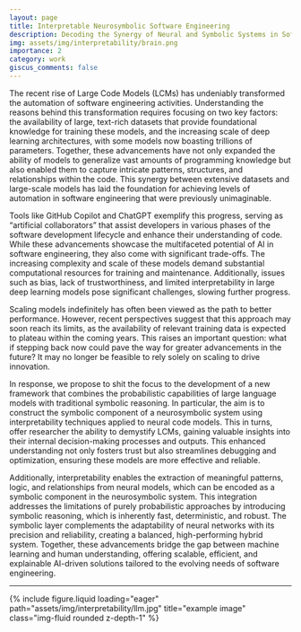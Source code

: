 ```yaml
---
layout: page
title: Interpretable Neurosymbolic Software Engineering
description: Decoding the Synergy of Neural and Symbolic Systems in Software Engineering
img: assets/img/interpretability/brain.png
importance: 2
category: work
giscus_comments: false
---
```


The recent rise of Large Code Models (LCMs) has undeniably transformed the automation of software engineering activities. Understanding the reasons behind this transformation requires focusing on two key factors: the availability of large, text-rich datasets that provide foundational knowledge for training these models, and the increasing scale of deep learning architectures, with some models now boasting trillions of parameters. Together, these advancements have not only expanded the ability of models to generalize vast amounts of programming knowledge but also enabled them to capture intricate patterns, structures, and relationships within the code. This synergy between extensive datasets and large-scale models has laid the foundation for achieving levels of automation in software engineering that were previously unimaginable.

Tools like GitHub Copilot and ChatGPT exemplify this progress, serving as “artificial collaborators” that assist developers in various phases of the software development lifecycle and enhance their understanding of code. While these advancements showcase the multifaceted potential of AI in software engineering, they also come with significant trade-offs. The increasing complexity and scale of these models demand substantial computational resources for training and maintenance. Additionally, issues such as bias, lack of trustworthiness, and limited interpretability in large deep learning models pose significant challenges, slowing further progress.

Scaling models indefinitely has often been viewed as the path to better performance. However, recent perspectives suggest that this approach may soon reach its limits, as the availability of relevant training data is expected to plateau within the coming years. This raises an important question: what if stepping back now could pave the way for greater advancements in the future? It may no longer be feasible to rely solely on scaling to drive innovation.

In response, we propose to shit the focus to the development of a new framework that combines the probabilistic capabilities of large language models with traditional symbolic reasoning. In particular, the aim is to construct the symbolic component of a neurosymbolic system using interpretability techniques applied to neural code models. This in turns, offer researcher the ability to demystify LCMs, gaining valuable insights into their internal decision-making processes and outputs. This enhanced understanding not only fosters trust but also streamlines debugging and optimization, ensuring these models are more effective and reliable.

Additionally, interpretability enables the extraction of meaningful patterns, logic, and relationships from neural models, which can be encoded as a symbolic component in the neurosymbolic system. This integration addresses the limitations of purely probabilistic approaches by introducing symbolic reasoning, which is inherently fast, deterministic, and robust. The symbolic layer complements the adaptability of neural networks with its precision and reliability, creating a balanced, high-performing hybrid system. Together, these advancements bridge the gap between machine learning and human understanding, offering scalable, efficient, and explainable AI-driven solutions tailored to the evolving needs of software engineering.

---

<div class="row">
    <div class="col-sm mt-9 mt-md-0">
        {% include figure.liquid loading="eager" path="assets/img/interpretability/llm.jpg" title="example image" class="img-fluid rounded z-depth-1" %}
    </div>
</div>

